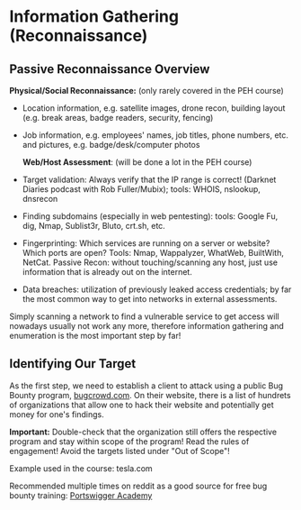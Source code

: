 # Information Gathering (Reconnaissance)



## Passive Reconnaissance Overview

**Physical/Social Reconnaissance:**
(only rarely covered in the PEH course)

* Location information, e.g. satellite images, drone recon, building layout
  (e.g. break areas, badge readers, security, fencing)
* Job information, e.g. employees' names, job titles, phone numbers, etc. and
  pictures, e.g. badge/desk/computer photos

  **Web/Host Assessment**:
(will be done a lot in the PEH course)

* Target validation: Always verify that the IP range is correct! (Darknet Diaries
podcast with Rob Fuller/Mubix); tools: WHOIS, nslookup, dnsrecon
* Finding subdomains (especially in web pentesting): tools: Google Fu, dig,
Nmap, Sublist3r, Bluto, crt.sh, etc.
* Fingerprinting: Which services are running on a server or website? Which
  ports are open? Tools: Nmap, Wappalyzer, WhatWeb, BuiltWith, NetCat. Passive
  Recon: without touching/scanning any host, just use information that is
  already out on the internet.
* Data breaches: utilization of previously leaked access credentials; by far the
most common way to get into networks in external assessments.

Simply scanning a network to find a vulnerable service to get access will
nowadays usually not work any more, therefore information gathering and
enumeration is the most important step by far!



## Identifying Our Target

As the first step, we need to establish a client to attack using a public Bug
Bounty program, [bugcrowd.com](https://www.bugcrowd.com). On their website,
there is a list of hundrets of organizations that allow one to hack their website
and potentially get money for one's findings.

**Important:** Double-check that the organization still offers the respective
program and stay within scope of the program! Read the rules of engagement!
Avoid the targets listed under "Out of Scope"!

Example used in the course: tesla.com



Recommended multiple times on reddit as a good source for free bug bounty training:
[Portswigger Academy](https://portswigger.net/web-security)
